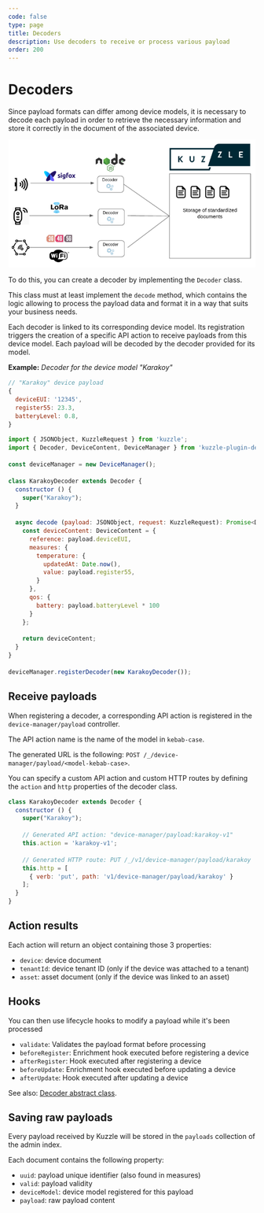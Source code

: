 ```yaml
---
code: false
type: page
title: Decoders
description: Use decoders to receive or process various payload
order: 200
---
```


# Decoders

Since payload formats can differ among device models, it is necessary to decode each payload in order to retrieve the necessary information and store it correctly in the document of the associated device.

![devices payloads collect and decode schema](./devices-payload-collect-and-decode.png)

To do this, you can create a decoder by implementing the `Decoder` class.

This class must at least implement the `decode` method, which contains the logic allowing to process the payload data and format it in a way that suits your business needs.

Each decoder is linked to its corresponding device model. Its registration triggers the creation of a specific API action to receive payloads from this device model. Each payload will be decoded by the decoder provided for its model.

**Example:** _Decoder for the device model "Karakoy"_

```js
// "Karakoy" device payload
{
  deviceEUI: '12345',
  register55: 23.3,
  batteryLevel: 0.8,
}
```

```js
import { JSONObject, KuzzleRequest } from 'kuzzle';
import { Decoder, DeviceContent, DeviceManager } from 'kuzzle-plugin-device-manager';

const deviceManager = new DeviceManager();

class KarakoyDecoder extends Decoder {
  constructor () {
    super("Karakoy");
  }

  async decode (payload: JSONObject, request: KuzzleRequest): Promise<DeviceContent> {
    const deviceContent: DeviceContent = {
      reference: payload.deviceEUI,
      measures: {
        temperature: {
          updatedAt: Date.now(),
          value: payload.register55,
        }
      },
      qos: {
        battery: payload.batteryLevel * 100
      }
    };

    return deviceContent;
  }
}

deviceManager.registerDecoder(new KarakoyDecoder());
```

## Receive payloads

When registering a decoder, a corresponding API action is registered in the `device-manager/payload` controller.

The API action name is the name of the model in `kebab-case`.

The generated URL is the following: `POST /_/device-manager/payload/<model-kebab-case>`.

You can specify a custom API action and custom HTTP routes by defining the `action` and `http` properties of the decoder class.

```js
class KarakoyDecoder extends Decoder {
  constructor () {
    super("Karakoy");

    // Generated API action: "device-manager/payload:karakoy-v1"
    this.action = 'karakoy-v1';

    // Generated HTTP route: PUT /_/v1/device-manager/payload/karakoy
    this.http = [
      { verb: 'put', path: 'v1/device-manager/payload/karakoy' }
    ];
  }
}
```

## Action results

Each action will return an object containing those 3 properties:
 - `device`: device document
 - `tenantId`: device tenant ID (only if the device was attached to a tenant)
 - `asset`: asset document (only if the device was linked to an asset)

## Hooks 

You can then use lifecycle hooks to modify a payload while it's been processed

  - `validate`: Validates the payload format before processing
  - `beforeRegister`: Enrichment hook executed before registering a device
  - `afterRegister`: Hook executed after registering a device
  - `beforeUpdate`: Enrichment hook executed before updating a device
  - `afterUpdate`: Hook executed after updating a device

See also: [Decoder abstract class](/official-plugins/device-manager/1/classes/decoder).

## Saving raw payloads

Every payload received by Kuzzle will be stored in the `payloads` collection of the admin index.

Each document contains the following property:
  - `uuid`: payload unique identifier (also found in measures)
  - `valid`: payload validity
  - `deviceModel`: device model registered for this payload
  - `payload`: raw payload content

